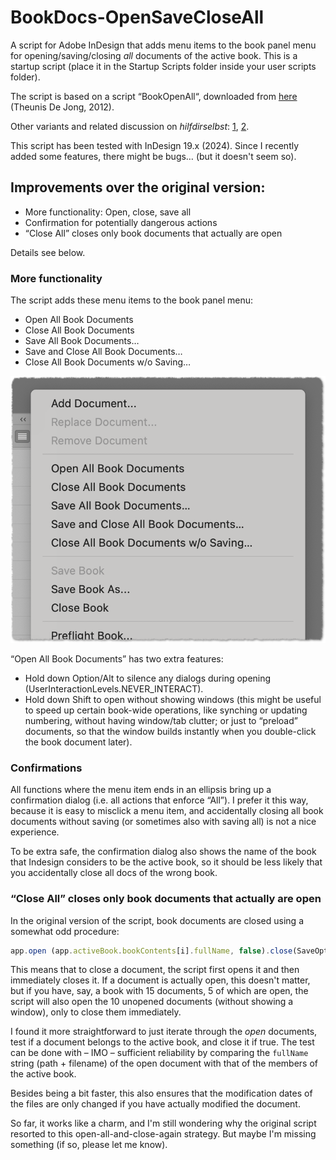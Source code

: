 # BookDocs-OpenSaveCloseAll

A script for Adobe InDesign that adds menu items to the book panel menu for opening/saving/closing *all* documents of the active book. This is a startup script (place it in the Startup Scripts folder inside your user scripts folder).

The script is based on a script “BookOpenAll“, downloaded from [here](https://creativepro.com/add-missing-options-to-the-book-menu/) (Theunis De Jong, 2012).

Other variants and related discussion on *hilfdirselbst*: [1](https://www.hilfdirselbst.ch/gforum/gforum.cgi?post=555008#555008), [2](https://indesign.hilfdirselbst.ch/2017/01/alle-dateien-im-indesign-buch-offnen.html).

This script has been tested with InDesign 19.x (2024). Since I recently added some features, there might be bugs… (but it doesn't seem so).

## Improvements over the original version: 

- More functionality: Open, close, save all
- Confirmation for potentially dangerous actions
- “Close All” closes only book documents that actually are open

Details see below.

### More functionality

The script adds these menu items to the book panel menu:

- Open All Book Documents
- Close All Book Documents
- Save All Book Documents…
- Save and Close All Book Documents…
- Close All Book Documents w/o Saving…

![New menu items](menu-pty-fs8.png)

“Open All Book Documents” has two extra features:

- Hold down Option/Alt to silence any dialogs during opening (UserInteractionLevels.NEVER_INTERACT).
- Hold down Shift to open without showing windows (this might be useful to speed up certain book-wide operations, like synching or updating numbering, without having window/tab clutter; or just to “preload” documents, so that the window builds instantly when you double-click the book document later).


### Confirmations

All functions where the menu item ends in an ellipsis bring up a confirmation dialog (i.e. all actions that enforce “All”). I prefer it this way, because it is easy to misclick a menu item, and accidentally closing all book documents without saving (or sometimes also with saving all) is not a nice experience.

To be extra safe, the confirmation dialog also shows the name of the book that Indesign considers to be the active book, so it should be less likely that you accidentally close all docs of the wrong book.

### “Close All” closes only book documents that actually are open

In the original version of the script, book documents are closed using a somewhat odd procedure:

```JavaScript
app.open (app.activeBook.bookContents[i].fullName, false).close(SaveOptions.YES)
```

This means that to close a document, the script first opens it and then immediately closes it. If a document is actually open, this doesn't matter, but if you have, say, a book with 15 documents, 5 of which are open, the script will also open the 10 unopened documents (without showing a window), only to close them immediately.

I found it more straightforward to just iterate through the *open* documents, test if a document belongs to the active book, and close it if true. The test can be done with – IMO – sufficient reliability by comparing the `fullName` string (path + filename) of the open document with that of the members of the active book.

Besides being a bit faster, this also ensures that the modification dates of the files are only changed if you have actually modified the document.

So far, it works like a charm, and I'm still wondering why the original script resorted to this open-all-and-close-again strategy. But maybe I'm missing something (if so, please let me know).





